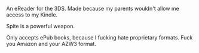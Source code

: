 An eReader for the 3DS. Made because my parents wouldn't allow me access to my Kindle.

Spite is a powerful weapon.

Only accepts ePub books, because I fucking hate proprietary formats. Fuck you Amazon and your AZW3 format.
